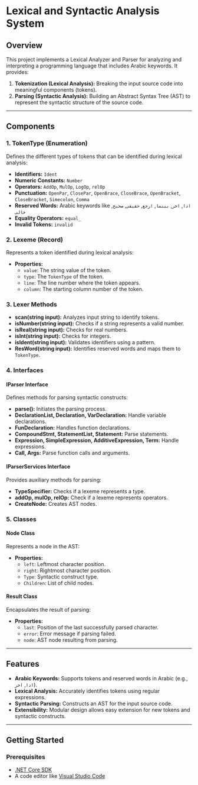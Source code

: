 # Lexical and Syntactic Analysis System

## Overview
This project implements a Lexical Analyzer and Parser for analyzing and interpreting a programming language that includes Arabic keywords. It provides:

1. **Tokenization (Lexical Analysis):** Breaking the input source code into meaningful components (tokens).
2. **Parsing (Syntactic Analysis):** Building an Abstract Syntax Tree (AST) to represent the syntactic structure of the source code.

---

## Components

### 1. **TokenType (Enumeration)**
Defines the different types of tokens that can be identified during lexical analysis:

- **Identifiers:** `Ident`
- **Numeric Constants:** `Number`
- **Operators:** `AddOp`, `MulOp`, `LogOp`, `relOp`
- **Punctuation:** `OpenPar`, `ClosePar`, `OpenBrace`, `CloseBrace`, `OpenBracket`, `CloseBracket`, `Simecolon`, `Comma`
- **Reserved Words:** Arabic keywords like `اذا`, `اخر`, `بينما`, `ارجع`, `حقيقي`, `صحيح`, `خالى`
- **Equality Operators:** `equal_`
- **Invalid Tokens:** `invalid`

### 2. **Lexeme (Record)**
Represents a token identified during lexical analysis:

- **Properties:**
  - `value`: The string value of the token.
  - `type`: The `TokenType` of the token.
  - `line`: The line number where the token appears.
  - `column`: The starting column number of the token.

### 3. **Lexer Methods**

- **scan(string input):** Analyzes input string to identify tokens.
- **isNumber(string input):** Checks if a string represents a valid number.
- **isReal(string input):** Checks for real numbers.
- **isInt(string input):** Checks for integers.
- **isIdent(string input):** Validates identifiers using a pattern.
- **ResWord(string input):** Identifies reserved words and maps them to `TokenType`.

### 4. **Interfaces**

#### **IParser Interface**
Defines methods for parsing syntactic constructs:

- **parse():** Initiates the parsing process.
- **DeclarationList, Declaration, VarDeclaration:** Handle variable declarations.
- **FunDeclaration:** Handles function declarations.
- **CompoundStmt, StatementList, Statement:** Parse statements.
- **Expression, SimpleExpression, AdditiveExpression, Term:** Handle expressions.
- **Call, Args:** Parse function calls and arguments.

#### **IParserServices Interface**
Provides auxiliary methods for parsing:

- **TypeSpecifier:** Checks if a lexeme represents a type.
- **addOp, mulOp, relOp:** Check if a lexeme represents operators.
- **CreateNode:** Creates AST nodes.

### 5. **Classes**

#### **Node Class**
Represents a node in the AST:

- **Properties:**
  - `left`: Leftmost character position.
  - `right`: Rightmost character position.
  - `Type`: Syntactic construct type.
  - `Children`: List of child nodes.

#### **Result Class**
Encapsulates the result of parsing:

- **Properties:**
  - `last`: Position of the last successfully parsed character.
  - `error`: Error message if parsing failed.
  - `node`: AST node resulting from parsing.

---

## Features

- **Arabic Keywords:** Supports tokens and reserved words in Arabic (e.g., `اذا`, `اخر`).
- **Lexical Analysis:** Accurately identifies tokens using regular expressions.
- **Syntactic Parsing:** Constructs an AST for the input source code.
- **Extensibility:** Modular design allows easy extension for new tokens and syntactic constructs.

---

## Getting Started

### Prerequisites

- [.NET Core SDK](https://dotnet.microsoft.com/download)
- A code editor like [Visual Studio Code](https://code.visualstudio.com/)

